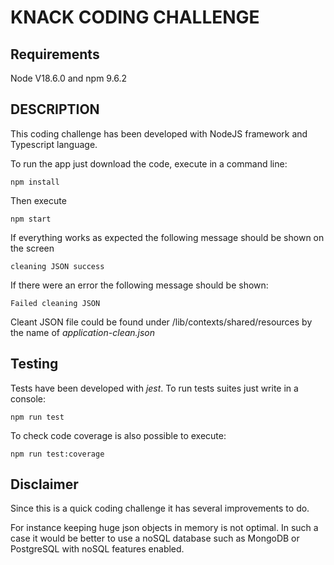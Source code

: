 # **KNACK CODING CHALLENGE** #

## Requirements ##
Node V18.6.0 and npm 9.6.2

## DESCRIPTION ##
This coding challenge has been developed with NodeJS framework and Typescript language.


To run the app just download the code, execute in a command line:

```npm install ```

Then execute 

``` npm start ```

If everything works as expected the following message should be shown on the screen

```cleaning JSON success```

If there were an error the following message should be shown:

```Failed cleaning JSON```

Cleant JSON file could be found under /lib/contexts/shared/resources by the name of *application-clean.json*

## Testing ##
Tests have been developed with *jest*. To run tests suites just write in a console:

```npm run test``` 

To check code coverage is also possible to execute:

```npm run test:coverage``` 

## Disclaimer ##

Since this is a quick coding challenge it has several improvements to do.

For instance keeping huge json objects in memory is not optimal. In such a case it would be better to use a noSQL database such as MongoDB or PostgreSQL with noSQL features enabled.
